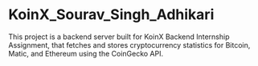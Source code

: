 # KoinX_Sourav_Singh_Adhikari

This project is a backend server built for KoinX Backend Internship Assignment, that fetches and stores cryptocurrency statistics for Bitcoin, Matic, and Ethereum using the CoinGecko API.